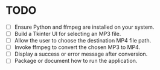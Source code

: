 # TODO

- [ ] Ensure Python and ffmpeg are installed on your system.
- [ ] Build a Tkinter UI for selecting an MP3 file.
- [ ] Allow the user to choose the destination MP4 file path.
- [ ] Invoke ffmpeg to convert the chosen MP3 to MP4.
- [ ] Display a success or error message after conversion.
- [ ] Package or document how to run the application.
